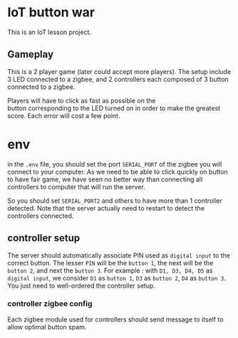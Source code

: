 # IoT button war
This is an IoT lesson project.

## Gameplay
This is a 2 player game (later could accept more players).
The setup include 3 LED connected to a zigbee, and 2 controllers
each composed of 3 button connected to a zigbee.

Players will have to click as fast as possible on the  
button corresponding to the LED turned on in order to make 
the greatest score. Each error will cost a few point.

# env
in the `.env` file, you should set the port `SERIAL_PORT` of the zigbee you
will connect to your computer. 
As we need to be able to click quickly on button to have fair
game, we have seen no better way than connecting all controllers
to computer that will run the server.

So you should set `SERIAL_PORT2` and others to have more 
than 1 controller detected.
Note that the server actually need to restart to detect the controllers
connected.

## controller setup
The server should automatically associate PIN used as `digital input` 
to the correct button. 
The lesser `PIN` will be the `button 1`, the next will be the `button 2`, 
and next the `button 3`. 
For example : with `D1, D3, D4, D5` as `digital input`, we consider
`D1` as `button 1`, `D3` as `button 2`, `D4` as `button 3`. 
You just need to well-ordered the controller setup.

### controller zigbee config
Each zigbee module used for controllers should send message 
to itself to allow optimal button spam.

